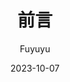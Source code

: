 ---
title: 前言

order: 1
icon: file
# 设置作者
author: Fuyuyu
# 设置写作时间
date: 2023-10-07
category:
  - 使用指南
tag:
  - 日记

comment: false
---